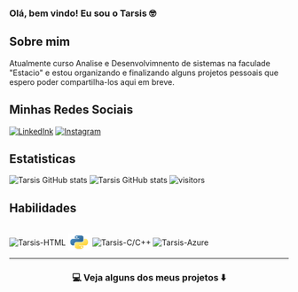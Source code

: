 ### Olá, bem vindo! Eu sou o Tarsis 🤓

## Sobre mim

  Atualmente curso Analise e Desenvolvimnento de sistemas na faculade "Estacio" e estou organizando e finalizando alguns projetos pessoais que espero poder compartilha-los aqui em breve.

## Minhas Redes Sociais

[![LinkedInk](https://img.shields.io/badge/LinkedIn-0077B5?style=for-the-badge&logo=linkedin&logoColor=white)](https://www.linkedin.com/in/t%C3%A1rsis)
[![Instagram](https://img.shields.io/badge/Instagram-E4405F?style=for-the-badge&logo=instagram&logoColor=white)](https://www.instagram.com/ofc_tarsisnascimento)

## Estatisticas

![Tarsis GitHub stats](https://github-readme-stats.vercel.app/api?username=TarsisDev&show_icons=true&theme=dracula)
 ![Tarsis GitHub stats](https://github-readme-stats-eight-theta.vercel.app/api/top-langs/?username=TarsisDev&show_icons=true&theme=dracula)
![visitors](https://visitor-badge.laobi.icu/badge?page_id=https://github.com/TarsisDev&show_icons=true&theme=dracula)


## Habilidades

<div style="display: inline_block"><br>
  <img align="center" alt="Tarsis-HTML" height="30" width="40" src="https://img.shields.io/badge/HTML-239120?style=for-the-badge&logo=html5&logoColor=white">
  <img align="center" alt="Tarsis-Python" height="30" width="40" src="https://raw.githubusercontent.com/devicons/devicon/master/icons/python/python-original.svg">
  <img align="center" alt="Tarsis-C/C++" height="30" width="40" src="https://img.shields.io/badge/C%2B%2B-00599C?style=for-the-badge&logo=c%2B%2B&logoColor=white">
  <img align="center" alt="Tarsis-Azure" height="30" width="40" src="https://img.shields.io/badge/Azure_Functions-0062AD?style=for-the-badge&logo=azure-functions&logoColor=white">
</div>

---
<h3  align="center">💻 Veja alguns dos meus projetos ⬇️ </h3>
